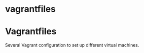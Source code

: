 # vagrantfiles
Vagrantfiles
============

Several Vagrant configuration to set up different virtual machines.
